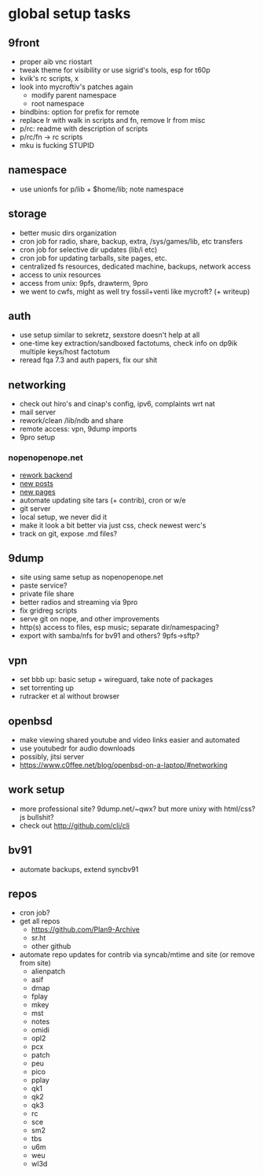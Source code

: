 # global setup tasks

## 9front
- proper aib vnc riostart
- tweak theme for visibility or use sigrid's tools, esp for t60p
- kvik's rc scripts, x
- look into mycroftiv's patches again
	* modify parent namespace
	* root namespace
- bindbins: option for prefix for remote
- replace lr with walk in scripts and fn, remove lr from misc
- p/rc: readme with description of scripts
- p/rc/fn -> rc scripts
- mku is fucking STUPID

## namespace
- use unionfs for p/lib + $home/lib; note namespace

## storage
- better music dirs organization
- cron job for radio, share, backup, extra, /sys/games/lib, etc transfers
- cron job for selective dir updates (lib/i etc)
- cron job for updating tarballs, site pages, etc.
- centralized fs resources, dedicated machine, backups, network access
- access to unix resources
- access from unix: 9pfs, drawterm, 9pro
- we went to cwfs, might as well try fossil+venti like mycroft? (+ writeup)

## auth
- use setup similar to sekretz, sexstore doesn't help at all
- one-time key extraction/sandboxed factotums, check info on dp9ik multiple keys/host factotum
- reread fqa 7.3 and auth papers, fix our shit

## networking
- check out hiro's and cinap's config, ipv6, complaints wrt nat
- mail server
- rework/clean /lib/ndb and share
- remote access: vpn, 9dump imports
- 9pro setup

### nopenopenope.net

- [rework backend](proj/nopenopenope/backend)
- [new posts](proj/nopenopenope/posts)
- [new pages](proj/nopenopenope/pages)
- automate updating site tars (+ contrib), cron or w/e
- git server
- local setup, we never did it
- make it look a bit better via just css, check newest werc's
- track on git, expose .md files?

## 9dump
- site using same setup as nopenopenope.net
- paste service?
- private file share
- better radios and streaming via 9pro
- fix gridreg scripts
- serve git on nope, and other improvements
- http(s) access to files, esp music; separate dir/namespacing?
- export with samba/nfs for bv91 and others? 9pfs→sftp?

## vpn
- set bbb up: basic setup + wireguard, take note of packages
- set torrenting up
- rutracker et al without browser

## openbsd
- make viewing shared youtube and video links easier and automated
- use youtubedr for audio downloads
- possibly, jitsi server
- https://www.c0ffee.net/blog/openbsd-on-a-laptop/#networking

## work setup
- more professional site? 9dump.net/~qwx? but more unixy with html/css? js bullshit?
- check out http://github.com/cli/cli

## bv91
- automate backups, extend syncbv91

## repos
- cron job?
- get all repos
	* https://github.com/Plan9-Archive
	* sr.ht
	* other github
- automate repo updates for contrib via syncab/mtime and site (or remove from site)
	* alienpatch
	* asif
	* dmap
	* fplay
	* mkey
	* mst
	* notes
	* omidi
	* opl2
	* pcx
	* patch
	* peu
	* pico
	* pplay
	* qk1
	* qk2
	* qk3
	* rc
	* sce
	* sm2
	* tbs
	* u6m
	* weu
	* wl3d
